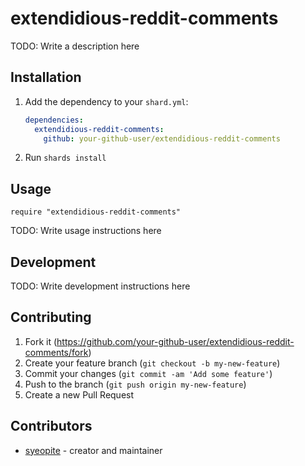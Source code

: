 # extendidious-reddit-comments

TODO: Write a description here

## Installation

1. Add the dependency to your `shard.yml`:

   ```yaml
   dependencies:
     extendidious-reddit-comments:
       github: your-github-user/extendidious-reddit-comments
   ```

2. Run `shards install`

## Usage

```crystal
require "extendidious-reddit-comments"
```

TODO: Write usage instructions here

## Development

TODO: Write development instructions here

## Contributing

1. Fork it (<https://github.com/your-github-user/extendidious-reddit-comments/fork>)
2. Create your feature branch (`git checkout -b my-new-feature`)
3. Commit your changes (`git commit -am 'Add some feature'`)
4. Push to the branch (`git push origin my-new-feature`)
5. Create a new Pull Request

## Contributors

- [syeopite](https://github.com/your-github-user) - creator and maintainer
